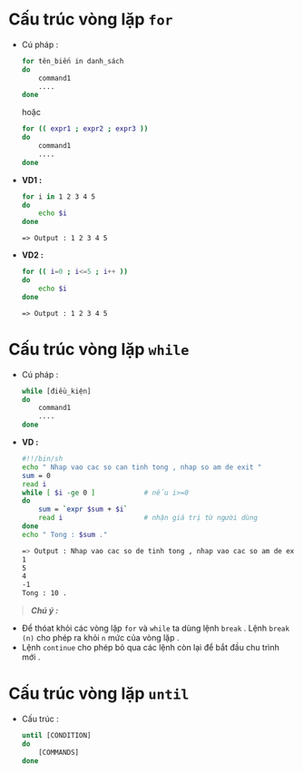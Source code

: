 # Cấu trúc vòng lặp **`for`**
- Cú pháp :
    ```bash
    for tên_biến in danh_sách
    do
        command1
        ....
    done
    ```
    hoặc
    ```bash
    for (( expr1 ; expr2 ; expr3 ))
    do
        command1
        ....
    done
    ```
- **VD1 :**
    ```bash
    for i in 1 2 3 4 5
    do
        echo $i
    done
    ```
    ```
    => Output : 1 2 3 4 5
    ```
- **VD2 :**
    ```bash
    for (( i=0 ; i<=5 ; i++ ))
    do
        echo $i
    done
    ```
    ```
    => Output : 1 2 3 4 5
    ```
# Cấu trúc vòng lặp **`while`**
- Cú pháp :
    ```bash
    while [điều_kiện]
    do 
        command1
        ....
    done
    ```
- **VD :**
    ```bash
    #!!/bin/sh
    echo " Nhap vao cac so can tinh tong , nhap so am de exit "
    sum = 0
    read i
    while [ $i -ge 0 ]            # nếu i>=0
    do
        sum = `expr $sum + $i`
        read i                    # nhận giá trị từ người dùng
    done
    echo " Tong : $sum ."
    ```
    ```bash
    => Output : Nhap vao cac so de tinh tong , nhap vao cac so am de exit
    1
    5
    4
    -1
    Tong : 10 . 
    ```
> ***Chú ý :***
- Để thóat khỏi các vòng lặp `for` và `while` ta dùng lệnh `break` . Lệnh `break (n)` cho phép ra khỏi `n` mức của vòng lặp .
- Lệnh `continue` cho phép bỏ qua các lệnh còn lại để bắt đầu chu trình mới .
# Cấu trúc vòng lặp **`until`**
- Cấu trúc :
    ```bash
    until [CONDITION]
    do
        [COMMANDS]
    done
    ```